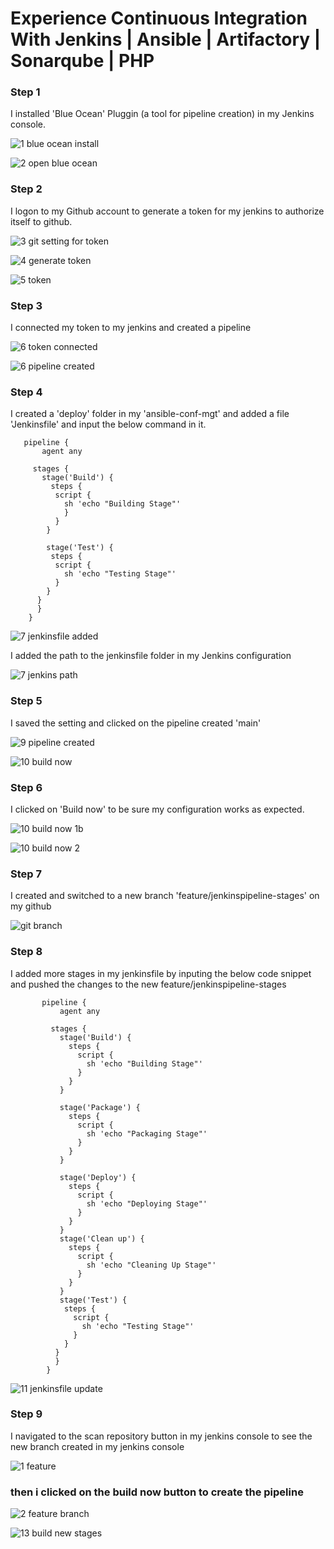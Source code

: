 # Experience Continuous Integration With Jenkins | Ansible | Artifactory | Sonarqube | PHP

### Step 1
 I installed 'Blue Ocean' Pluggin (a tool for pipeline creation) in my Jenkins console.
 
 ![1  blue ocean install](https://user-images.githubusercontent.com/79808404/210576954-a0141c2d-408b-4edf-8778-e7672e5428fa.JPG)

![2  open blue ocean](https://user-images.githubusercontent.com/79808404/210577174-0cab7aac-b487-41b3-a4c3-e8a391717c95.JPG)

### Step 2
  I logon to my Github account to generate a token for my jenkins to authorize itself to github.
  
  ![3  git setting for token](https://user-images.githubusercontent.com/79808404/210578123-90027150-0b71-441a-b607-66d96bd36abb.JPG)


![4  generate token](https://user-images.githubusercontent.com/79808404/210578149-c5f52957-b132-4ae5-a73a-faf8228b933b.JPG)


![5  token](https://user-images.githubusercontent.com/79808404/210578178-5e7cdf62-259c-4207-96a3-8f774b97641c.JPG)

### Step 3
 I connected my token to my jenkins and created a pipeline
 
 ![6  token connected](https://user-images.githubusercontent.com/79808404/210578452-fa1ac9e0-9e99-4aba-aafb-3ce69797bb76.JPG)

![6 pipeline created](https://user-images.githubusercontent.com/79808404/210578466-ab804740-2c26-43c5-b714-f759f9997a34.JPG)


### Step 4
 I created a 'deploy' folder in my  'ansible-conf-mgt' and added a file 'Jenkinsfile' and input the below command in it.
 
       pipeline {
           agent any

         stages {
           stage('Build') {
             steps {
              script {
                sh 'echo "Building Stage"'
                }
              }
            }
            
            stage('Test') {
             steps {
              script {
                sh 'echo "Testing Stage"'
              }
            }
          }
          }
        }

 
 ![7 jenkinsfile added](https://user-images.githubusercontent.com/79808404/210580491-8081d1b1-1607-407f-8624-7b4b3804b115.JPG)
 
 I added the path to the jenkinsfile folder in my Jenkins configuration
 
 ![7 jenkins path](https://user-images.githubusercontent.com/79808404/210581005-a25c8792-5e1f-4b50-8e06-12b8917b56a8.JPG)

### Step 5
  I saved the setting and clicked on the pipeline created 'main'

![9  pipeline created](https://user-images.githubusercontent.com/79808404/210586204-4dbdc5a5-981d-41a1-b527-ebda22bd8c57.JPG)

  
 ![10  build now](https://user-images.githubusercontent.com/79808404/210586844-ca941ca7-ff6c-4581-9301-c3f38c2e81d0.JPG)

### Step 6
 I clicked on 'Build now' to be sure my configuration works as expected.
 
 
 ![10 build now 1b](https://user-images.githubusercontent.com/79808404/210587328-fbbd08d2-9ba9-4428-9ceb-50c5b6e8624d.JPG)
 
 ![10 build now 2](https://user-images.githubusercontent.com/79808404/210587400-c6dbda5a-3388-4b22-9f09-e7ab1f627cfb.JPG)

### Step 7
I created and switched to a new branch 'feature/jenkinspipeline-stages' on my github 
 
 ![git branch](https://user-images.githubusercontent.com/79808404/210625046-4f55beb8-4552-4eb4-b923-bac5d42cb63a.JPG)

### Step 8
 I added more stages in my jenkinsfile by inputing the below code snippet and pushed the changes to the new feature/jenkinspipeline-stages
  
  
 
           pipeline {
               agent any

             stages {
               stage('Build') {
                 steps {
                   script {
                     sh 'echo "Building Stage"'
                   }
                 }
               }

               stage('Package') {
                 steps {
                   script {
                     sh 'echo "Packaging Stage"'
                   }
                 }
               }

               stage('Deploy') {
                 steps {
                   script {
                     sh 'echo "Deploying Stage"'
                   }
                 }
               }
               stage('Clean up') {
                 steps {
                   script {
                     sh 'echo "Cleaning Up Stage"'
                   }
                 }
               }
               stage('Test') {
                steps {
                  script {
                    sh 'echo "Testing Stage"'
                  }
                }
              }
              }
            }


![11  jenkinsfile update](https://user-images.githubusercontent.com/79808404/210628767-c6a464ed-3808-4791-8cc3-a90e8886dfcc.JPG)


### Step 9
  I navigated to the scan repository button in my jenkins console to see the new branch created in my jenkins console
    
  ![1  feature](https://user-images.githubusercontent.com/79808404/210627490-c5b10b43-cb08-42ed-9277-c299d424d43e.JPG)

  
 ### then i clicked on the build now button to create the pipeline
  
  ![2  feature branch](https://user-images.githubusercontent.com/79808404/210628715-ca8e2ae5-f1a8-426a-a220-bb1ce5244179.JPG)

  
  ![13  build new stages](https://user-images.githubusercontent.com/79808404/210629851-b13616e8-29fd-4aa1-9d88-f52d63a36a47.JPG)

  
  
  
  
  
  
  
  
  
  
  
  
  
  
  
  
  
  
  
  
  
  
 
 
 
 
 
